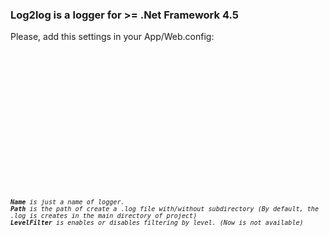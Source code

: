 <h3>Log2log is a logger for >= .Net Framework 4.5</h3>

<div>
<p>
Please, add this settings in your App/Web.config:

<code>
<configSections>
    <section name="log2log" type="log2log.Configuration.LogConfigSection, log2log "/>
</configSections>

<log2log>
    <settings>
      <setting name="log2log" path="Log\LogFile.txt" levelFilter="false"/>
    </settings>
</log2log>
<code>
<p>
</div>

<p>
<em>
<strong>Name</strong> is just a name of logger.
<strong>Path</strong> is the path of create a .log file with/without subdirectory (By default, the .log is creates in the main directory of project)
<strong>LevelFilter</strong> is enables or disables filtering by level. (Now is not available)
</em>
</p>
